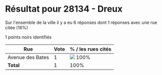 # Résultat pour 28134 - Dreux

Sur l'ensemble de la ville il y a eu 6 réponses dont 1 réponses avec une rue citée (16%)

1 points noirs identifiés

| Rue | Vote | % / les rues cités|
|-----|------|-------------------|
| Avenue des Bates | 1 | <img src="../../img/bar_100.gif" />&nbsp;100%|
| **Total** | 1 | 100%|
